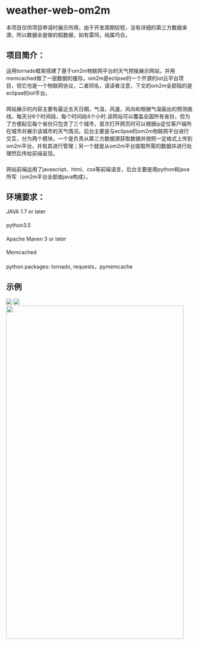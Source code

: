 # weather-web-om2m

本项目仅供项目申请时展示所用，由于开发周期较短，没有详细的第三方数据来源，所以数据全是做的假数据，如有雷同，纯属巧合。

## 项目简介：
运用tornado框架搭建了基于om2m物联网平台的天气预报展示网站，并用memcached做了一层数据的缓存。om2m是eclipse的一个开源的iot云平台项目，但它也是一个物联网协议，二者同名，请读者注意，下文的om2m全部指的是eclipse的iot平台。
###
网站展示的内容主要有最近五天日期，气温，风速，风向和根据气温画出的预测曲线，每天分6个时间段，每个时间段4个小时.该网站可以覆盖全国所有省份，但为了方便起见每个省份只包含了三个城市，首次打开网页时可以根据ip定位客户端所在城市并展示该城市的天气情况。后台主要是与eclipse的om2m物联网平台进行交互，分为两个模块，一个是负责从第三方数据源获取数据并按照一定格式上传到om2m平台，并有其进行管理；另一个就是从om2m平台提取所需的数据并进行处理然后传给前端呈现。
###
网站前端运用了javascript、html、css等前端语言，后台主要是用python和java所写（om2m平台全部由java构成）。

## 环境要求：
JAVA 1.7 or later
####
python3.5
####
Apache Maven 3 or later
####
Memcached
####
python packages: tornado, requests，pymemcache

## 示例
<image src=https://github.com/rocky-nupt/weather_web-based-on-om2m/raw/master/pic/om2m1.png />


<image src=https://github.com/rocky-nupt/weather_web-based-on-om2m/raw/master/pic/om2m2.png />


<image src=https://github.com/rocky-nupt/weather_web-based-on-om2m/raw/master/pic/om2m3.png width='480' height='900' align=center />
